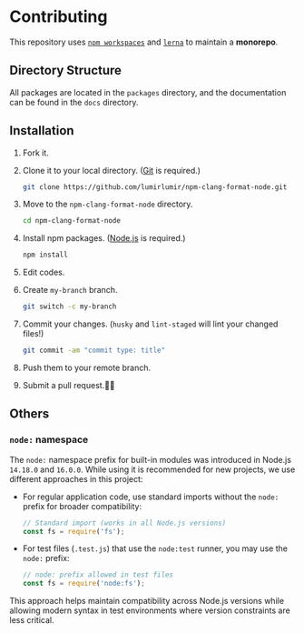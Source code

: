 # Contributing

This repository uses [`npm workspaces`](https://docs.npmjs.com/cli/using-npm/workspaces) and [`lerna`](https://lerna.js.org/) to maintain a **monorepo**.

## Directory Structure

All packages are located in the `packages` directory, and the documentation can be found in the `docs` directory.

## Installation

1. Fork it.

1. Clone it to your local directory. ([Git](https://git-scm.com/downloads) is required.)

    ```bash
    git clone https://github.com/lumirlumir/npm-clang-format-node.git
    ```

1. Move to the `npm-clang-format-node` directory.

    ```bash
    cd npm-clang-format-node
    ```

1. Install npm packages. ([Node.js](https://nodejs.org/en) is required.)

    ```bash
    npm install
    ```

1. Edit codes.

1. Create `my-branch` branch.

    ```bash
    git switch -c my-branch
    ```

1. Commit your changes. (`husky` and `lint-staged` will lint your changed files!)

    ```bash
    git commit -am "commit type: title"
    ```

1. Push them to your remote branch.

1. Submit a pull request.🙇‍♂️

## Others

### `node:` namespace

The `node:` namespace prefix for built-in modules was introduced in Node.js `14.18.0` and `16.0.0`. While using it is recommended for new projects, we use different approaches in this project:

- For regular application code, use standard imports without the `node:` prefix for broader compatibility:

  ```js
  // Standard import (works in all Node.js versions)
  const fs = require('fs');
  ```

- For test files (`.test.js`) that use the `node:test` runner, you may use the `node:` prefix:

  ```js
  // node: prefix allowed in test files
  const fs = require('node:fs');
  ```

This approach helps maintain compatibility across Node.js versions while allowing modern syntax in test environments where version constraints are less critical.
